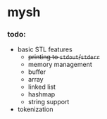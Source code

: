 # mysh

### todo:

* basic STL features
  * ~~printing to `stdout`/`stderr`~~
  * memory management
  * buffer
  * array
  * linked list
  * hashmap
  * string support
* tokenization
